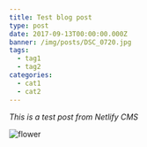 ```yaml
---
title: Test blog post
type: post
date: 2017-09-13T00:00:00.000Z
banner: /img/posts/DSC_0720.jpg
tags:
  - tag1
  - tag2
categories:
  - cat1
  - cat2
---
```

*This is a test post from Netlify CMS*

![flower](/img/posts/DSC_0071.jpg)




